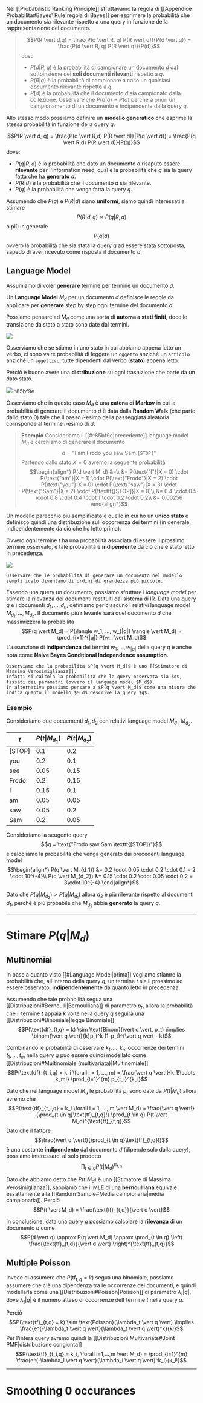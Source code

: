 Nel [[Probabilistic Ranking Principle]] sfruttavamo la regola di [[Appendice Probabilità#Bayes' Rule|regola di Bayes]] per esprimere la probabilità che un documento sia rilevante rispetto a una query in funzione della rappresentazione del documento.

> $$P(R \vert d,q) = \frac{P(d \vert R, q) P(R \vert q)}{P(d \vert q)} = \frac{P(d \vert R, q) P(R \vert q)}{P(d)}$$
> dove
> - $P(d \vert R, q)$ è la probabilità di campionare un documento $d$  dal sottoinsieme dei **soli documenti rilevanti** rispetto a $q$.
> - $P(R \vert q)$ è la probabilità di campionare a caso un qualsiasi documento rilevante rispetto a $q$.
> - $P(d)$ è la probabilità che il documento $d$ sia campionato dalla collezione. Osservare che $P(d \vert q) = P(d)$ perché a priori un campionamento di un documento è indipendente dalla query $q$.

Allo stesso modo possiamo definire un **modello generatico** che esprime la stessa probabilità in funzione della query $q$.

$$P(R \vert d, q) = \frac{P(q \vert R,d) P(R \vert d)}{P(q \vert d)} = \frac{P(q \vert R,d) P(R \vert d)}{P(q)}$$
dove:
- $P(q \vert R,d)$ è la probabilità che dato un documento $d$ risaputo essere **rilevante** per l'information need, qual è la probabilità che $q$ sia la query fatta che ha **generato** $d$.
- $P(R \vert d)$ è la probabilità che il documento $d$ sia rilevante.
- $P(q)$ è la probabilità che venga fatta la query $q$.

Assumendo che $P(q)$ e $P(R \vert d)$ siano **uniformi**, siamo quindi interessati a stimare $$P(R \vert d, q) \propto P(q \vert R, d)$$ o più in generale $$P(q \vert d)$$ ovvero la probabilità che sia stata la query $q$ ad essere stata sottoposta, sapedo di aver ricevuto come risposta il documento $d$.

## Language Model
Assumiamo di voler **generare** termine per termine un documento $d$.

Un **Language Model** $M_d$ per un documento $d$ definisce le regole da applicare per **generare** step by step ogni termine del documento $d$.

Possiamo pensare ad $M_d$ come una sorta di **automa a stati finiti**, doce le transizione da stato a stato sono date dai termini.

![](./img/IR_language_model_1.png)

Osserviamo che se stiamo in uno stato in cui abbiamo appena letto un verbo, ci sono vaire probabilità di leggere un `oggetto` anziché un `articolo` anziché un `aggettivo`, tutte dipendenti dal verbo (**stato**) appena letto.

Perciò è buono avere una **distribuzione** su ogni trasnizione che parte da un dato stato.

![](./img/IR_language_model_2.png) ^85bf9e

Osserviamo che in questo caso $M_d$ è una **catena di Markov** in cui la probabilità di generare il documento $d$ è data dalla **Random Walk** (che parte dallo stato $0$) tale che il passo $i$-esimo della passeggiata aleatoria corrisponde al termine $i$-esimo di $d$.

> **Esempio**
> Consideriamo il [[#^85bf9e|precedente]] language model $M_d$ e cerchiamo di generare il documento $$d = \text{"I am Frodo you saw Sam.} \texttt{[STOP]} \text{"}$$
> Partendo dallo stato $X = 0$ avremo la seguente probabilità
> $$\begin{align*}
P(d \vert M_d) &=\\
&= P(\text{"I"}|X = 0) \cdot P(\text{"am"}|X = 1) \cdot P(\text{"Frodo"}|X = 2) \cdot P(\text{"you"}|X = 0) \cdot P(\text{"saw"}|X = 3) \cdot P(\text{"Sam"}|X = 2) \cdot P(\texttt{[STOP]}|X = 0)\\
&= 0.4 \cdot 0.5 \cdot 0.8 \cdot 0.4 \cdot 1 \cdot 0.2 \cdot 0.2\\
&= 0.00256
\end{align*}$$

Un modello parecchio più semplificato è quello in cui ho un **unico stato** e definisco quindi una distribuzione sull'occorrenza dei termini (in generale, indipendentemente da ciò che ho letto prima).

Ovvero ogni termine $t$ ha una probabilità associata di essere il prossimo termine osservato, e tale probabilità è **indipendente** da ciò che è stato letto in precedenza.

![](./img/IR_language_model_3.png)

```ad-warning
Osservare che le probabilità di generare un documento nel modello semplificato diventano di ordini di grandezza più piccole.
```


Essendo una query un documento, possiamo sfruttare i *language model* per stimare la rilevanza dei documenti restituiti dal sistema di IR.
Data una query $q$ e i documenti $d_1, ..., d_n$, definiamo per ciascuno i relativi language model $M_{d_1}, ..., M_{d_n}$.
Il documento più rilevante sarà quel documento $d$ che massimizzerà la probabilità $$P(q \vert M_d) = P(\langle w_1, ..., w_{|q|} \rangle \vert M_d) = \prod_{i=1}^{|q|} P(w_i \vert M_d)$$
L'assunzione di **indipendenza** dei termini $w_1, ..., w_{|q|}$ della query $q$ è anche nota come **Naive Bayes Conditional Independence assumption**.

```ad-important
Osserviamo che la probabilità $P(q \vert M_d)$ è uno [[Stimatore di Massima Verosimiglianza]].
Infatti si calcola la probabilità che la query osservata sia $q$, fissati dei parametri (ovvero il language model $M_d$).
In alternativa possiamo pensare a $P(q \vert M_d)$ come una misura che indica quanto il modello $M_d$ descrive la query $q$.
```

### Esempio
Consideriamo due docuementi $d_1, d_2$ con relativi language model $M_{d_1}, M_{d_2}$.

$t$ | $P(t \vert M_{d_1})$ | $P(t \vert M_{d_2})$
---|---|---
\[STOP\] | 0.1 | 0.2
you | 0.2 | 0.1
see | 0.05 | 0.15
Frodo | 0.2 | 0.15
I | 0.15 | 0.1
am | 0.05 | 0.05
saw | 0.05 | 0.2
Sam | 0.2 | 0.05

Consideriamo la seugente query $$q = \text{"Frodo saw Sam \texttt{[STOP]}"}$$ e calcoliamo la probabilità che venga generato dai precedenti language model
$$\begin{align*}
P(q \vert M_{d_1}) &= 0.2 \cdot 0.05 \cdot 0.2 \cdot 0.1 = 2 \cdot 10^{-4}\\
P(q \vert M_{d_2}) &= 0.15 \cdot 0.2 \cdot 0.05 \cdot 0.2 = 3\cdot 10^{-4} 
\end{align*}$$

Dato che $P(q \vert M_{d_2}) > P(q \vert M_{d_1})$ allora $d_2$ è più rilevante rispetto al documenti $d_1$, perché è più probabile che $M_{d_2}$ abbia **generato** la query $q$.

-------
# Stimare $P(q \vert M_d)$

## Multinomial
In base a quanto visto [[#Language Model|prima]] vogliamo stiamre la probabilità che, all'interno della query $q$, un termine $t$ sia il prossimo ad essere osservato, **indipendentemente** da quanto letto in precedenza.

Assumendo che tale probabilità segua una [[Distribuzioni#Bernoulli|Bernoulliana]] di parametro $p_t$, allora la probabilità che il termine $t$ appaia $k$ volte nella query $q$ seguirà una [[Distribuzioni#Binomiale|legge Binomiale]] $$P(\text{df}_{t,q} = k) \sim \text{Binom}(\vert q \vert, p_t) \implies \binom{\vert q \vert}{k}p_t^k (1-p_t)^{\vert q \vert - k}$$

Combinando le probabilità di osservare $k_1, ..., k_{m}$ occorrenze dei termini $t_1, ..., t_m$ nella query $q$ può essere quindi modellato come [[Distribuzioni#Multinomiale (multivariata)|Multinomiale]]
$$P(\text{df}_{t_i,q} = k_i \forall i = 1, ..., m) = \frac{\vert q \vert!}{k_1!\cdots k_m!} \prod_{i=1}^{m} p_{t_i}^{k_i}$$

Dato che nel language model $M_d$ le probabilità $p_t$ sono date da $P(t \vert M_d)$ allora avremo che $$P(\text{df}_{t_i,q} = k_i \forall i = 1, ..., m \vert M_d) = \frac{\vert q \vert!}{\prod_{t \in q}\text{tf}_{t,q}!} \prod_{t \in q} P(t \vert M_d)^{\text{tf}_{t,q}}$$
Dato che il fattore $$\frac{\vert q \vert!}{\prod_{t \in q}\text{tf}_{t,q}!}$$ è una costante **indipendente** dal documento $d$ (dipende solo dalla query), possiamo interessarci al solo prodotto $$\prod_{t \in q}P(t \vert M_d)^{\text{tf}_{t,q}}$$

Dato che abbiamo detto che $P(t \vert M_d)$ è uno [[Stimatore di Massima Verosimiglianza]], sappiamo che il MLE di una **bernoulliana** equivale essattamente alla [[Random Sample#Media campionaria|media campionaria]].
Perciò $$P(t \vert M_d) = \frac{\text{tf}_{t,d}}{\vert d \vert}$$

In conclusione, data una query $q$ possiamo calcolare la **rilevanza** di un documento $d$ come $$P(d \vert q) \approx P(q \vert M_d) \approx \prod_{t \in q} \left( \frac{\text{tf}_{t,d}}{\vert d \vert} \right)^{\text{tf}_{t,q}}$$

## Multiple Poisson
Invece di assumere che $P(\text{tf}_{t,q} = k)$ segua una binomiale, possiamo assumere che c'è una dipendenza tra le occorrenze dei documenti, e quindi modellarla come una [[Distribuzioni#Poisson|Poisson]] di parametro $\lambda_t |q|$, dove $\lambda_t \vert q \vert$ è il numero atteso di occorrenze delt termine $t$ nella query $q$.

Perciò $$P(\text{tf}_{t,q} = k) \sim \text{Poisson}(\lambda_t \vert q \vert) \implies \frac{e^{-\lambda_t \vert q \vert}(\lambda_t \vert q \vert)^k}{k!}$$
Per l'intera query avremo quindi la [[Distribuzioni Multivariate#Joint PMF|distribuzione congiunta]] $$P(\text{tf}_{t_i,q} = k_i, \forall i=1,...,m \vert M_d) = \prod_{i=1}^{m} \frac{e^{-\lambda_i \vert q \vert}(\lambda_i \vert q \vert)^k_i}{k_i!}$$

----
# Smoothing 0 occurances